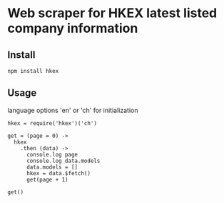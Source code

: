 # Web scraper for HKEX latest listed company information

## Install
```
npm install hkex
```

## Usage
language options 'en' or 'ch' for initialization
```
hkex = require('hkex')('ch')

get = (page = 0) ->
  hkex
    .then (data) ->
      console.log page
      console.log data.models
      data.models = []
      hkex = data.$fetch()
      get(page + 1)

get()
```
